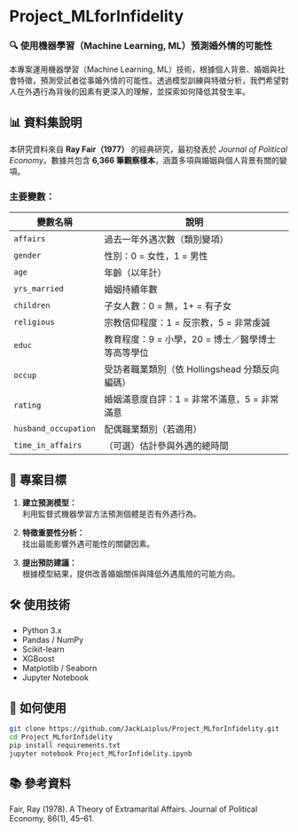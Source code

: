 # Project_MLforInfidelity

### 🔍 使用機器學習（Machine Learning, ML）預測婚外情的可能性

本專案運用機器學習（Machine Learning, ML）技術，根據個人背景、婚姻與社會特徵，預測受試者從事婚外情的可能性。透過模型訓練與特徵分析，我們希望對人在外遇行為背後的因素有更深入的理解，並探索如何降低其發生率。

## 📊 資料集說明

本研究資料來自 **Ray Fair（1977）** 的經典研究，最初發表於 *Journal of Political Economy*。數據共包含 **6,366 筆觀察樣本**，涵蓋多項與婚姻與個人背景有關的變項。

### 主要變數：

| 變數名稱             | 說明                                                                  |
|----------------------|-------------------------------------------------------------------------|
| `affairs`            | 過去一年外遇次數（類別變項）                                            |
| `gender`             | 性別：0 = 女性，1 = 男性                                               |
| `age`                | 年齡（以年計）                                                         |
| `yrs_married`        | 婚姻持續年數                                                            |
| `children`           | 子女人數：0 = 無，1+ = 有子女                                          |
| `religious`          | 宗教信仰程度：1 = 反宗教，5 = 非常虔誠                                 |
| `educ`               | 教育程度：9 = 小學，20 = 博士／醫學博士等高等學位                      |
| `occup`              | 受訪者職業類別（依 Hollingshead 分類反向編碼）                         |
| `rating`             | 婚姻滿意度自評：1 = 非常不滿意，5 = 非常滿意                           |
| `husband_occupation` | 配偶職業類別（若適用）                                                  |
| `time_in_affairs`    | （可選）估計參與外遇的總時間                                           |

## 🎯 專案目標

1. **建立預測模型：**  
   利用監督式機器學習方法預測個體是否有外遇行為。

2. **特徵重要性分析：**  
   找出最能影響外遇可能性的關鍵因素。

3. **提出預防建議：**  
   根據模型結果，提供改善婚姻關係與降低外遇風險的可能方向。

## 🛠️ 使用技術

- Python 3.x
- Pandas / NumPy
- Scikit-learn
- XGBoost 
- Matplotlib / Seaborn
- Jupyter Notebook

## 🚀 如何使用

```bash
git clone https://github.com/JackLaiplus/Project_MLforInfidelity.git
cd Project_MLforInfidelity
pip install requirements.txt
jupyter notebook Project_MLforInfidelity.ipynb
```

## 📚 參考資料

Fair, Ray (1978). A Theory of Extramarital Affairs. Journal of Political Economy, 86(1), 45–61.



